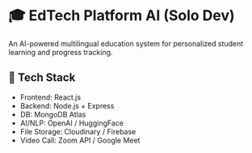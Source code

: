 # 🎓 EdTech Platform AI (Solo Dev)

An AI-powered multilingual education system for personalized student learning and progress tracking.

## 🚀 Tech Stack

- Frontend: React.js
- Backend: Node.js + Express
- DB: MongoDB Atlas
- AI/NLP: OpenAI / HuggingFace
- File Storage: Cloudinary / Firebase
- Video Call: Zoom API / Google Meet

